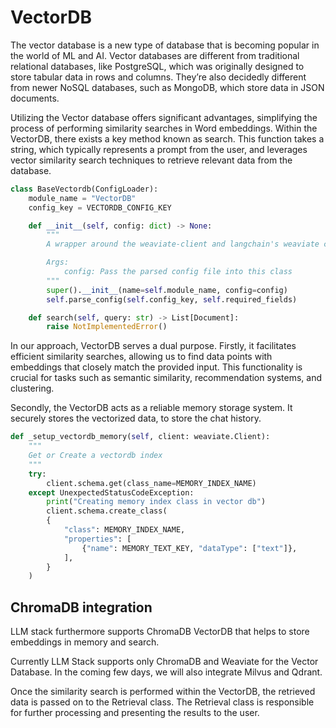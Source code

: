 # VectorDB

The vector database is a new type of database that is becoming popular in the world of ML and AI. Vector databases are different from traditional relational databases, like PostgreSQL, which was originally designed to store tabular data in rows and columns. They’re also decidedly different from newer NoSQL databases, such as MongoDB, which store data in JSON documents. 

Utilizing the Vector database offers significant advantages, simplifying the process of performing similarity searches in Word embeddings. Within the VectorDB, there exists a key method known as search. This function takes a string, which typically represents a prompt from the user, and leverages vector similarity search techniques to retrieve relevant data from the database.

```py
class BaseVectordb(ConfigLoader):
    module_name = "VectorDB"
    config_key = VECTORDB_CONFIG_KEY

    def __init__(self, config: dict) -> None:
        """
        A wrapper around the weaviate-client and langchain's weaviate class

        Args:
            config: Pass the parsed config file into this class
        """
        super().__init__(name=self.module_name, config=config)
        self.parse_config(self.config_key, self.required_fields)

    def search(self, query: str) -> List[Document]:
        raise NotImplementedError()
```
In our approach, VectorDB serves a dual purpose. Firstly, it facilitates efficient similarity searches, allowing us to find data points with embeddings that closely match the provided input. This functionality is crucial for tasks such as semantic similarity, recommendation systems, and clustering.

Secondly, the VectorDB acts as a reliable memory storage system. It securely stores the vectorized data, to store the chat history.

```py
def _setup_vectordb_memory(self, client: weaviate.Client):
    """
    Get or Create a vectordb index
    """
    try:
        client.schema.get(class_name=MEMORY_INDEX_NAME)
    except UnexpectedStatusCodeException:
        print("Creating memory index class in vector db")
        client.schema.create_class(
        {
            "class": MEMORY_INDEX_NAME,
            "properties": [
                {"name": MEMORY_TEXT_KEY, "dataType": ["text"]},
            ],
        }
    )
```

## ChromaDB integration

LLM stack furthermore supports ChromaDB VectorDB that helps to store embeddings in memory and search.

Currently LLM Stack supports only ChromaDB and Weaviate for the Vector Database. In the coming few days, we will also integrate Milvus and Qdrant. 

Once the similarity search is performed within the VectorDB, the retrieved data is passed on to the Retrieval class. The Retrieval class is responsible for further processing and presenting the results to the user.
